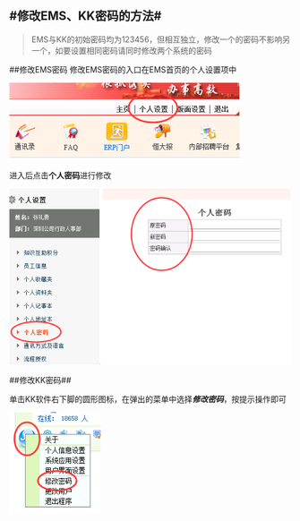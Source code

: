 #修改EMS、KK密码的方法#
---

>EMS与KK的初始密码均为123456，但相互独立，修改一个的密码不影响另一个，如要设置相同密码请同时修改两个系统的密码

##修改EMS密码
修改EMS密码的入口在EMS首页的个人设置项中

![个人设置](images/change-ems-kk-password-1.png)

进入后点击**个人密码**进行修改

![修改个人密码](images/change-ems-kk-password-2.png)

##修改KK密码##

单击KK软件右下脚的圆形图标，在弹出的菜单中选择***修改密码***，按提示操作即可

![KK密码修改](images/change-ems-kk-password-3.png)